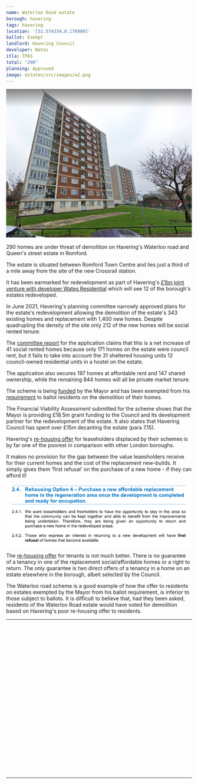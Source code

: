```yaml
---
name: Waterloo Road estate
borough: havering
tags: havering
location: '[51.574334,0.176900]'
ballot: Exempt
landlord: Havering Council
developer: Wates
itla: TPAS
total: "290"
planning: Approved
image: estates/src/images/w2.png
---
```

![Waterloo rd estate image](src/images/w2.png)

290 homes are under threat of demolition on Havering's Waterloo road and Queen's street estate in Romford.

The estate is situated between Romford Town Centre and lies just a third of a mile away from the site of the new Crossrail station.

It has been earmarked for redevelopment as part of Havering's [£1bn joint venture with developer Wates Residential](https://www.wates.co.uk/articles/case-study/borough-of-havering-housing-redevelopment/) which will see 12 of the borough's estates redeveloped.

In June 2021, Havering's planning committee narrowly approved plans for the estate's redevelopment allowing the demolition of the estate's 343 existing homes and replacement with 1,400 new homes. Despite quadrupling the density of the site only 212 of the new homes will be social rented tenure.

The [committee report](https://democracy.havering.gov.uk/documents/s52710/SPC%20-%20Final%20-%20Waterloo%20Committee%20Report%20-%20John%20K.pdf) for the application claims that this is a net increase of 41 social rented homes because only 171 homes on the estate were council rent, but it fails to take into account the 31 sheltered housing units 12 council-owned residential units in a hostel on the estate.

The application also secures 197 homes at affordable rent and 147 shared ownership, while the remaining 844 homes will all be private market tenure.

The scheme is being [funded](https://www.london.gov.uk/programmes-strategies/housing-and-land/homes-londoners/estate-regeneration/estate-regeneration-data) by the Mayor and has been exempted from his [requirement](/approved/ballotexemptions) to ballot residents on the demolition of their homes.

The Financial Viability Assessment submitted for the scheme shows that the Mayor is providing £18.5m grant funding to the Council and its development partner for the redevelopment of the estate. It also states that Havering Council has spent over £15m decanting the estate (para 7.15).

Havering's [re-housing offer](https://www.havering.gov.uk/download/downloads/id/1877/information_for_property_owners.pdf) for leaseholders displaced by their schemes is by far one of the poorest in comparison with other London boroughs.

It makes no provision for the gap between the value leaesholders receive for their current homes and the cost of the replacement new-builds. It simply gives them 'first refusal' on the purchase of a new home - if they can afford it!

![Waterloo rd estate image](src/images/firstrefusal.png)

The [re-housing offer](https://www.havering.gov.uk/download/downloads/id/1851/local_lettings_plan.pdf) for tenants is not much better. There is no guarantee of a tenancy in one of the replacement social/affordable homes or a right to return. The only guarantee is two direct offers of a tenancy in a home on an estate elsewhere in the borough, albeit selected by the Council.

The Waterloo road scheme is a good example of how the offer to residents on estates exempted by the Mayor from his ballot requirement, is inferior to those subject to ballots. It is difficult to believe that, had they been asked, residents of the Waterloo Road estate would have voted for demolition based on Havering's poor re-housing offer to residents. 

---

<!------------THE CODE BELOW RENDERS THE MAP - DO NOT EDIT! ---------------------------->

<div id="map" style="width: 100%; height: 400px;"></div>

<script>
  var map = L.map('map').setView({{ location }}, 13);
  L.tileLayer('https://tile.openstreetmap.org/{z}/{x}/{y}.png', {
  maxZoom: 19,
attribution: '&copy; <a href="http://www.openstreetmap.org/copyright">OpenStreetMap</a>'
}).addTo(map);
var circle = L.circle({{ location }}, {
    color: 'red',
    fillColor: '#f03',
    fillOpacity: 0.5,
    radius: 500
}).addTo(map);
</script>

---
